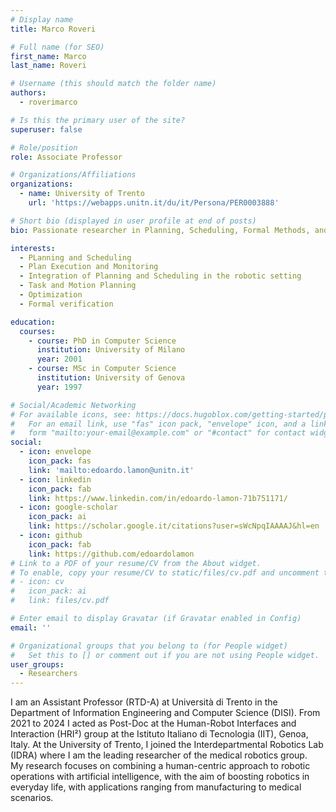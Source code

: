 ```yaml
---
# Display name
title: Marco Roveri

# Full name (for SEO)
first_name: Marco
last_name: Roveri

# Username (this should match the folder name)
authors:
  - roverimarco

# Is this the primary user of the site?
superuser: false

# Role/position
role: Associate Professor

# Organizations/Affiliations
organizations:
  - name: University of Trento
    url: 'https://webapps.unitn.it/du/it/Persona/PER0003888'

# Short bio (displayed in user profile at end of posts)
bio: Passionate researcher in Planning, Scheduling, Formal Methods, and their application in the real world.

interests:
  - PLanning and Scheduling
  - Plan Execution and Monitoring
  - Integration of Planning and Scheduling in the robotic setting
  - Task and Motion Planning
  - Optimization
  - Formal verification

education:
  courses:
    - course: PhD in Computer Science
      institution: University of Milano
      year: 2001
    - course: MSc in Computer Science
      institution: University of Genova
      year: 1997

# Social/Academic Networking
# For available icons, see: https://docs.hugoblox.com/getting-started/page-builder/#icons
#   For an email link, use "fas" icon pack, "envelope" icon, and a link in the
#   form "mailto:your-email@example.com" or "#contact" for contact widget.
social:
  - icon: envelope
    icon_pack: fas
    link: 'mailto:edoardo.lamon@unitn.it'
  - icon: linkedin
    icon_pack: fab
    link: https://www.linkedin.com/in/edoardo-lamon-71b751171/
  - icon: google-scholar
    icon_pack: ai
    link: https://scholar.google.it/citations?user=sWcNpqIAAAAJ&hl=en
  - icon: github
    icon_pack: fab
    link: https://github.com/edoardolamon
# Link to a PDF of your resume/CV from the About widget.
# To enable, copy your resume/CV to static/files/cv.pdf and uncomment the lines below.
# - icon: cv
#   icon_pack: ai
#   link: files/cv.pdf

# Enter email to display Gravatar (if Gravatar enabled in Config)
email: ''

# Organizational groups that you belong to (for People widget)
#   Set this to [] or comment out if you are not using People widget.
user_groups:
  - Researchers
---
```


I am an Assistant Professor (RTD-A) at Università di Trento in the Department of Information Engineering and Computer Science (DISI). From 2021 to 2024 I acted as Post-Doc at the Human-Robot Interfaces and Interaction (HRI²) group at the Istituto Italiano di Tecnologia (IIT), Genoa, Italy. At the University of Trento, I joined the Interdepartmental Robotics Lab (IDRA) where I am the leading researcher of the medical robotics group.  
My research focuses on combining a human-centric approach to robotic operations with artificial intelligence, with the aim of boosting robotics in everyday life, with applications ranging from manufacturing to medical scenarios.

